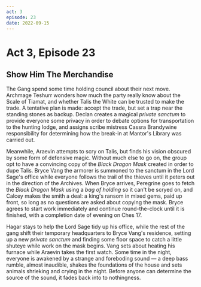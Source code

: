 ```yaml
---
act: 3
episode: 23
date: 2022-09-15
---
```

# Act 3, Episode 23
## Show Him The Merchandise
The Gang spend some time holding council about their next move. Archmage Teshurr wonders how much the party really know about the Scale of Tiamat, and whether Talis the White can be trusted to make the trade. A tentative plan is made: accept the trade, but set a trap near the standing stones as backup. Declan creates a magical *private sanctum* to provide everyone some privacy in order to debate options for transportation to the hunting lodge, and assigns scribe mistress Cassra Brandywine responsibility for determining how the break-in at Mantor's Library was carried out.

Meanwhile, Araevin attempts to scry on Talis, but finds his vision obscured by some form of defensive magic. Without much else to go on, the group opt to have a convincing copy of the *Black Dragon Mask* created in order to dupe Talis. Bryce Vang the armorer is summoned to the sanctum in the Lord Sage's office while everyone follows the trail of the thieves until it peters out in the direction of the Archives. When Bryce arrives, Peregrine goes to fetch the *Black Dragon Mask* using a *bag of holding* so it can't be scryed on, and Calcey makes the smith a deal: a king's ransom in mixed gems, paid up front, so long as no questions are asked about copying the mask. Bryce agrees to start work immediately and continue round-the-clock until it is finished, with a completion date of evening on Ches 17.

Hagar stays to help the Lord Sage tidy up his office, while the rest of the gang shift their temporary headquarters to Bryce Vang's residence, setting up a new *private sanctum* and finding some floor space to catch a little shuteye while work on the mask begins. Vang sets about heating his furnace while Araevin takes the first watch. Some time in the night, everyone is awakened by a strange and foreboding sound — a deep bass rumble, almost inaudible, shakes the foundations of the house and sets animals shrieking and crying in the night. Before anyone can determine the source of the sound, it fades back into to nothingness.


